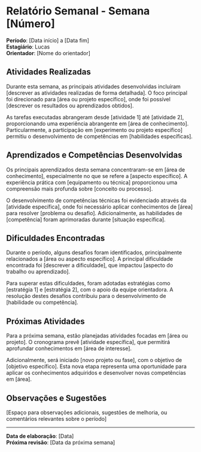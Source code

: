 # Relatório Semanal - Semana [Número]

**Período**: [Data início] a [Data fim]  
**Estagiário**: Lucas  
**Orientador**: [Nome do orientador]

## Atividades Realizadas

Durante esta semana, as principais atividades desenvolvidas incluíram [descrever as atividades realizadas de forma detalhada]. O foco principal foi direcionado para [área ou projeto específico], onde foi possível [descrever os resultados ou aprendizados obtidos].

As tarefas executadas abrangeram desde [atividade 1] até [atividade 2], proporcionando uma experiência abrangente em [área de conhecimento]. Particularmente, a participação em [experimento ou projeto específico] permitiu o desenvolvimento de competências em [habilidades específicas].

## Aprendizados e Competências Desenvolvidas

Os principais aprendizados desta semana concentraram-se em [área de conhecimento], especialmente no que se refere a [aspecto específico]. A experiência prática com [equipamento ou técnica] proporcionou uma compreensão mais profunda sobre [conceito ou processo].

O desenvolvimento de competências técnicas foi evidenciado através da [atividade específica], onde foi necessário aplicar conhecimentos de [área] para resolver [problema ou desafio]. Adicionalmente, as habilidades de [competência] foram aprimoradas durante [situação específica].

## Dificuldades Encontradas

Durante o período, alguns desafios foram identificados, principalmente relacionados a [área ou aspecto específico]. A principal dificuldade encontrada foi [descrever a dificuldade], que impactou [aspecto do trabalho ou aprendizado].

Para superar estas dificuldades, foram adotadas estratégias como [estratégia 1] e [estratégia 2], com o apoio da equipe orientadora. A resolução destes desafios contribuiu para o desenvolvimento de [habilidade ou competência].

## Próximas Atividades

Para a próxima semana, estão planejadas atividades focadas em [área ou projeto]. O cronograma prevê [atividade específica], que permitirá aprofundar conhecimentos em [área de interesse].

Adicionalmente, será iniciado [novo projeto ou fase], com o objetivo de [objetivo específico]. Esta nova etapa representa uma oportunidade para aplicar os conhecimentos adquiridos e desenvolver novas competências em [área].

## Observações e Sugestões

[Espaço para observações adicionais, sugestões de melhoria, ou comentários relevantes sobre o período]

---

**Data de elaboração**: [Data]  
**Próxima revisão**: [Data da próxima semana]
